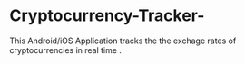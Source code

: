 # Cryptocurrency-Tracker-
This Android/iOS Application tracks the the exchage rates of cryptocurrencies in real time .
